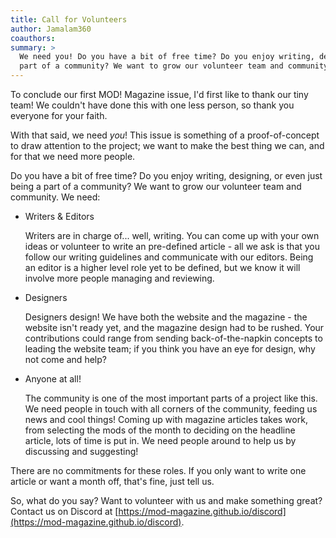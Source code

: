 ```yaml
---
title: Call for Volunteers
author: Jamalam360
coauthors:
summary: >
  We need you! Do you have a bit of free time? Do you enjoy writing, designing, or even just being a
  part of a community? We want to grow our volunteer team and community.
---
```


To conclude our first MOD! Magazine issue, I'd first like to thank our tiny
team! We couldn't have done this with one less person, so thank you everyone for
your faith.

With that said, we need _you_! This issue is something of a proof-of-concept to
draw attention to the project; we want to make the best thing we can, and for
that we need more people.

Do you have a bit of free time? Do you enjoy writing, designing, or even just
being a part of a community? We want to grow our volunteer team and community.
We need:

- Writers & Editors

  Writers are in charge of... well, writing. You can come up with your own ideas
  or volunteer to write an pre-defined article - all we ask is that you follow
  our writing guidelines and communicate with our editors. Being an editor is a
  higher level role yet to be defined, but we know it will involve more people
  managing and reviewing.

- Designers

  Designers design! We have both the website and the magazine - the website
  isn't ready yet, and the magazine design had to be rushed. Your contributions
  could range from sending back-of-the-napkin concepts to leading the website
  team; if you think you have an eye for design, why not come and help?

- Anyone at all!

  The community is one of the most important parts of a project like this. We
  need people in touch with all corners of the community, feeding us news and
  cool things! Coming up with magazine articles takes work, from selecting the
  mods of the month to deciding on the headline article, lots of time is put in.
  We need people around to help us by discussing and suggesting!

There are no commitments for these roles. If you only want to write one article
or want a month off, that's fine, just tell us.

So, what do you say? Want to volunteer with us and make something great? Contact
us on Discord at
[https://mod-magazine.github.io/discord](https://mod-magazine.github.io/discord).
